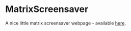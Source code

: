 # MatrixScreensaver

A nice little matrix screensaver webpage - available [here](https://dcragusa.github.io/MatrixScreensaver/).
